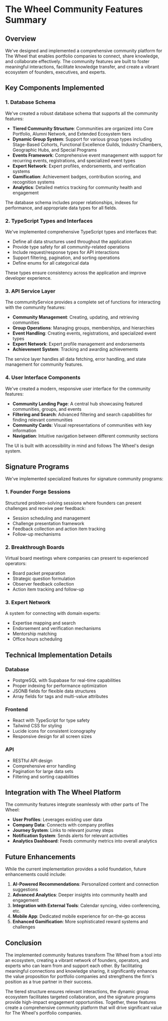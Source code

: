 # The Wheel Community Features Summary

## Overview

We've designed and implemented a comprehensive community platform for The Wheel that enables portfolio companies to connect, share knowledge, and collaborate effectively. The community features are built to foster meaningful interactions, facilitate knowledge transfer, and create a vibrant ecosystem of founders, executives, and experts.

## Key Components Implemented

### 1. Database Schema

We've created a robust database schema that supports all the community features:

- **Tiered Community Structure**: Communities are organized into Core Portfolio, Alumni Network, and Extended Ecosystem tiers
- **Dynamic Group System**: Support for various group types including Stage-Based Cohorts, Functional Excellence Guilds, Industry Chambers, Geographic Hubs, and Special Programs
- **Events Framework**: Comprehensive event management with support for recurring events, registrations, and specialized event types
- **Expert Network**: Expert profiles, endorsements, and verification systems
- **Gamification**: Achievement badges, contribution scoring, and recognition systems
- **Analytics**: Detailed metrics tracking for community health and engagement

The database schema includes proper relationships, indexes for performance, and appropriate data types for all fields.

### 2. TypeScript Types and Interfaces

We've implemented comprehensive TypeScript types and interfaces that:

- Define all data structures used throughout the application
- Provide type safety for all community-related operations
- Include request/response types for API interactions
- Support filtering, pagination, and sorting operations
- Define enums for all categorical data

These types ensure consistency across the application and improve developer experience.

### 3. API Service Layer

The communityService provides a complete set of functions for interacting with the community features:

- **Community Management**: Creating, updating, and retrieving communities
- **Group Operations**: Managing groups, memberships, and hierarchies
- **Event Handling**: Creating events, registrations, and specialized event types
- **Expert Network**: Expert profile management and endorsements
- **Achievement System**: Tracking and awarding achievements

The service layer handles all data fetching, error handling, and state management for community features.

### 4. User Interface Components

We've created a modern, responsive user interface for the community features:

- **Community Landing Page**: A central hub showcasing featured communities, groups, and events
- **Filtering and Search**: Advanced filtering and search capabilities for finding relevant communities
- **Community Cards**: Visual representations of communities with key information
- **Navigation**: Intuitive navigation between different community sections

The UI is built with accessibility in mind and follows The Wheel's design system.

## Signature Programs

We've implemented specialized features for signature community programs:

### 1. Founder Forge Sessions

Structured problem-solving sessions where founders can present challenges and receive peer feedback:

- Session scheduling and management
- Challenge presentation framework
- Feedback collection and action item tracking
- Follow-up mechanisms

### 2. Breakthrough Boards

Virtual board meetings where companies can present to experienced operators:

- Board packet preparation
- Strategic question formulation
- Observer feedback collection
- Action item tracking and follow-up

### 3. Expert Network

A system for connecting with domain experts:

- Expertise mapping and search
- Endorsement and verification mechanisms
- Mentorship matching
- Office hours scheduling

## Technical Implementation Details

### Database

- PostgreSQL with Supabase for real-time capabilities
- Proper indexing for performance optimization
- JSONB fields for flexible data structures
- Array fields for tags and multi-value attributes

### Frontend

- React with TypeScript for type safety
- Tailwind CSS for styling
- Lucide icons for consistent iconography
- Responsive design for all screen sizes

### API

- RESTful API design
- Comprehensive error handling
- Pagination for large data sets
- Filtering and sorting capabilities

## Integration with The Wheel Platform

The community features integrate seamlessly with other parts of The Wheel:

- **User Profiles**: Leverages existing user data
- **Company Data**: Connects with company profiles
- **Journey System**: Links to relevant journey steps
- **Notification System**: Sends alerts for relevant activities
- **Analytics Dashboard**: Feeds community metrics into overall analytics

## Future Enhancements

While the current implementation provides a solid foundation, future enhancements could include:

1. **AI-Powered Recommendations**: Personalized content and connection suggestions
2. **Advanced Analytics**: Deeper insights into community health and engagement
3. **Integration with External Tools**: Calendar syncing, video conferencing, etc.
4. **Mobile App**: Dedicated mobile experience for on-the-go access
5. **Enhanced Gamification**: More sophisticated reward systems and challenges

## Conclusion

The implemented community features transform The Wheel from a tool into an ecosystem, creating a vibrant network of founders, operators, and experts who can learn from and support each other. By facilitating meaningful connections and knowledge sharing, it significantly enhances the value proposition for portfolio companies and strengthens the firm's position as a true partner in their success.

The tiered structure ensures relevant interactions, the dynamic group ecosystem facilitates targeted collaboration, and the signature programs provide high-impact engagement opportunities. Together, these features create a comprehensive community platform that will drive significant value for The Wheel's portfolio companies.
